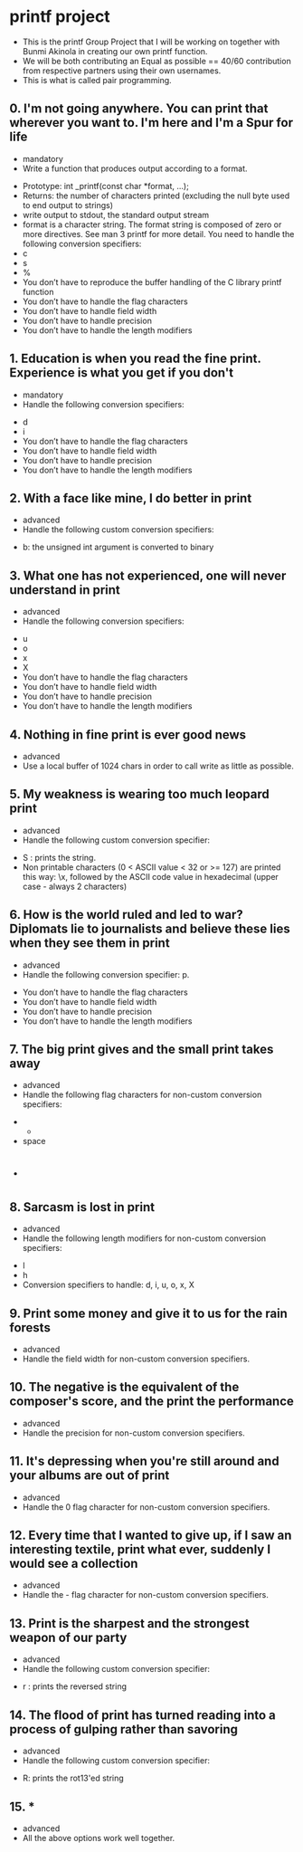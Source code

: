 # printf project
- This is the printf Group Project that I will be working on together with Bunmi Akinola in creating our own printf function.
- We will be both contributing an Equal as possible == 40/60 contribution from respective partners using their own usernames.
- This is what is called pair programming.

##  0. I'm not going anywhere. You can print that wherever you want to. I'm here and I'm a Spur for life
- mandatory
- Write a function that produces output according to a format.

* Prototype: int _printf(const char *format, ...);
* Returns: the number of characters printed (excluding the null byte used to end output to strings)
* write output to stdout, the standard output stream
* format is a character string. The format string is composed of zero or more directives. See man 3 printf for more detail. You need to handle the following conversion specifiers:
* c
* s
* %
* You don’t have to reproduce the buffer handling of the C library printf function
* You don’t have to handle the flag characters
* You don’t have to handle field width
* You don’t have to handle precision
* You don’t have to handle the length modifiers

## 1. Education is when you read the fine print. Experience is what you get if you don't
- mandatory
- Handle the following conversion specifiers:

* d
* i
* You don’t have to handle the flag characters
* You don’t have to handle field width
* You don’t have to handle precision
* You don’t have to handle the length modifiers

## 2. With a face like mine, I do better in print
- advanced
- Handle the following custom conversion specifiers:

* b: the unsigned int argument is converted to binary

## 3. What one has not experienced, one will never understand in print
- advanced
- Handle the following conversion specifiers:

* u
* o
* x
* X
* You don’t have to handle the flag characters
* You don’t have to handle field width
* You don’t have to handle precision
* You don’t have to handle the length modifiers

## 4. Nothing in fine print is ever good news
- advanced
- Use a local buffer of 1024 chars in order to call write as little as possible.

## 5. My weakness is wearing too much leopard print
- advanced
- Handle the following custom conversion specifier:

* S : prints the string.
* Non printable characters (0 < ASCII value < 32 or >= 127) are printed this way: \x, followed by the ASCII code value in hexadecimal (upper case - always 2 characters)

## 6. How is the world ruled and led to war? Diplomats lie to journalists and believe these lies when they see them in print
- advanced
- Handle the following conversion specifier: p.

* You don’t have to handle the flag characters
* You don’t have to handle field width
* You don’t have to handle precision
* You don’t have to handle the length modifiers

## 7. The big print gives and the small print takes away
- advanced
- Handle the following flag characters for non-custom conversion specifiers:

* +
* space
* #

## 8. Sarcasm is lost in print
- advanced
- Handle the following length modifiers for non-custom conversion specifiers:

* l
* h
* Conversion specifiers to handle: d, i, u, o, x, X

## 9. Print some money and give it to us for the rain forests
- advanced
- Handle the field width for non-custom conversion specifiers.

## 10. The negative is the equivalent of the composer's score, and the print the performance
- advanced
- Handle the precision for non-custom conversion specifiers.

## 11. It's depressing when you're still around and your albums are out of print
- advanced
- Handle the 0 flag character for non-custom conversion specifiers.

## 12. Every time that I wanted to give up, if I saw an interesting textile, print what ever, suddenly I would see a collection
- advanced
- Handle the - flag character for non-custom conversion specifiers.

## 13. Print is the sharpest and the strongest weapon of our party
- advanced
- Handle the following custom conversion specifier:

* r : prints the reversed string

## 14. The flood of print has turned reading into a process of gulping rather than savoring
- advanced
- Handle the following custom conversion specifier:

* R: prints the rot13'ed string

## 15. *
* advanced
* All the above options work well together.
